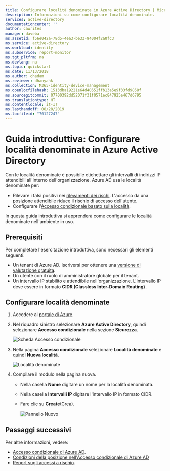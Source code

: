 ```yaml
---
title: Configurare località denominate in Azure Active Directory | Microsoft Docs
description: Informazioni su come configurare località denominate.
services: active-directory
documentationcenter: ''
author: cawrites
manager: daveba
ms.assetid: f56e042a-78d5-4ea3-be33-94004f2a0fc3
ms.service: active-directory
ms.workload: identity
ms.subservice: report-monitor
ms.tgt_pltfrm: na
ms.devlang: na
ms.topic: quickstart
ms.date: 11/13/2018
ms.author: chadam
ms.reviewer: dhanyahk
ms.collection: M365-identity-device-management
ms.openlocfilehash: 1513dba19221e64d40551ffb13a5e9f33fd9858f
ms.sourcegitcommit: 07700392dd52071f31f0571ec847925e467d6795
ms.translationtype: HT
ms.contentlocale: it-IT
ms.lasthandoff: 08/28/2019
ms.locfileid: "70127247"
---
```

# <a name="quickstart-configure-named-locations-in-azure-active-directory"></a>Guida introduttiva: Configurare località denominate in Azure Active Directory

Con le località denominate è possibile etichettare gli intervalli di indirizzi IP attendibili all'interno dell'organizzazione. Azure AD usa le località denominate per:
- Rilevare i falsi positivi nei [rilevamenti dei rischi](concept-risk-events.md). L'accesso da una posizione attendibile riduce il rischio di accesso dell'utente.   
- Configurare l'[Accesso condizionale basato sulla località](../conditional-access/location-condition.md).

In questa guida introduttiva si apprenderà come configurare le località denominate nell'ambiente in uso.

## <a name="prerequisites"></a>Prerequisiti

Per completare l'esercitazione introduttiva, sono necessari gli elementi seguenti:

* Un tenant di Azure AD. Iscriversi per ottenere una [versione di valutazione gratuita](https://azure.microsoft.com/trial/get-started-active-directory/). 
* Un utente con il ruolo di amministratore globale per il tenant.
* Un intervallo IP stabilito e attendibile nell'organizzazione. L'intervallo IP deve essere in formato **CIDR (Classless Inter-Domain Routing)** .

## <a name="configure-named-locations"></a>Configurare località denominate

1. Accedere al [portale di Azure](https://portal.azure.com).

2. Nel riquadro sinistro selezionare **Azure Active Directory**, quindi selezionare **Accesso condizionale** nella sezione **Sicurezza**.

    ![Scheda Accesso condizionale](./media/quickstart-configure-named-locations/entrypoint.png)

3. Nella pagina **Accesso condizionale** selezionare **Località denominate** e quindi **Nuova località**.

    ![Località denominate](./media/quickstart-configure-named-locations/namedlocation.png)

6. Compilare il modulo nella pagina nuova. 

   * Nella casella **Nome** digitare un nome per la località denominata.
   * Nella casella **Intervalli IP** digitare l'intervallo IP in formato CIDR.  
   * Fare clic su **Create**(Crea).
    
     ![Pannello Nuovo](./media/quickstart-configure-named-locations/61.png)

## <a name="next-steps"></a>Passaggi successivi

Per altre informazioni, vedere:

- [Accesso condizionale di Azure AD](../active-directory-conditional-access-azure-portal.md).
- [Condizioni della posizione nell'Accesso condizionale di Azure AD](../conditional-access/location-condition.md)
- [Report sugli accessi a rischio](concept-risky-sign-ins.md).  

